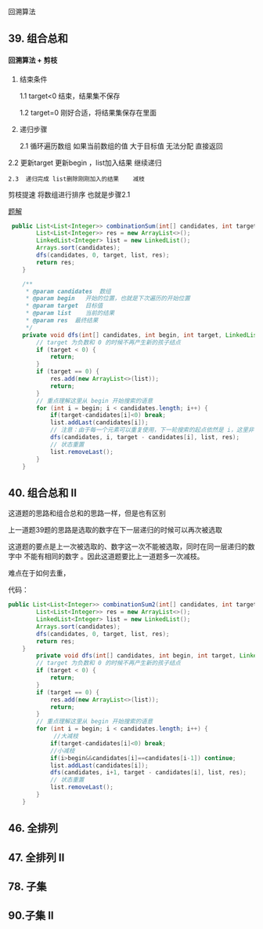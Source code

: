  回溯算法 

## 39. 组合总和

#### 回溯算法 + 剪枝

1. 结束条件 

    1.1  target<0  结束，结果集不保存

    1.2   target=0 刚好合适，将结果集保存在里面

2.  递归步骤  

    2.1  循环遍历数组  如果当前数组的值 大于目标值 无法分配 直接返回 

   2.2 更新target 更新begin ，list加入结果 继续递归

    2.3  递归完成 list删除刚刚加入的结果    减枝 

剪枝提速  将数组进行排序  也就是步骤2.1

[题解](https://leetcode-cn.com/problems/combination-sum/solution/hui-su-suan-fa-jian-zhi-python-dai-ma-java-dai-m-2/)

```java
 public List<List<Integer>> combinationSum(int[] candidates, int target) {
        List<List<Integer>> res = new ArrayList<>();
        LinkedList<Integer> list = new LinkedList();
        Arrays.sort(candidates);
        dfs(candidates, 0, target, list, res);
        return res;
    }

    /**
     * @param candidates  数组
     * @param begin   开始的位置，也就是下次遍历的开始位置
     * @param target  目标值
     * @param list    当前的结果
     * @param res  最终结果
     */
    private void dfs(int[] candidates, int begin, int target, LinkedList<Integer> list, List<List<Integer>> res) {
        // target 为负数和 0 的时候不再产生新的孩子结点
        if (target < 0) {
            return;
        }
        if (target == 0) {
            res.add(new ArrayList<>(list));
            return;
        }
        // 重点理解这里从 begin 开始搜索的语意
        for (int i = begin; i < candidates.length; i++) {
            if(target-candidates[i]<0) break;
            list.addLast(candidates[i]);
            // 注意：由于每一个元素可以重复使用，下一轮搜索的起点依然是 i，这里非常容易弄错
            dfs(candidates, i, target - candidates[i], list, res);
            // 状态重置
            list.removeLast();
        }
    }
```

## 40. 组合总和 II

这道题的思路和组合总和的思路一样，但是也有区别

上一道题39题的思路是选取的数字在下一层递归的时候可以再次被选取

这道题的要点是上一次被选取的、数字这一次不能被选取，同时在同一层递归的数字中 不能有相同的数字 。因此这道题要比上一道题多一次减枝。

难点在于如何去重，

代码：

```java
public List<List<Integer>> combinationSum2(int[] candidates, int target) {
        List<List<Integer>> res = new ArrayList<>();
        LinkedList<Integer> list = new LinkedList();
        Arrays.sort(candidates);
        dfs(candidates, 0, target, list, res);
        return res;
    }
        private void dfs(int[] candidates, int begin, int target, LinkedList<Integer> list, List<List<Integer>> res) {
        // target 为负数和 0 的时候不再产生新的孩子结点
        if (target < 0) {
            return;
        }
        if (target == 0) {
            res.add(new ArrayList<>(list));
            return;
        }
        // 重点理解这里从 begin 开始搜索的语意
        for (int i = begin; i < candidates.length; i++) {
             //大减枝  
            if(target-candidates[i]<0) break;
            //小减枝 
            if(i>begin&&candidates[i]==candidates[i-1]) continue;
            list.addLast(candidates[i]);
            dfs(candidates, i+1, target - candidates[i], list, res);
            // 状态重置
            list.removeLast();
        }
    }
```



## 46. 全排列

## 47. 全排列 II

## 78. 子集

## 90.子集 II